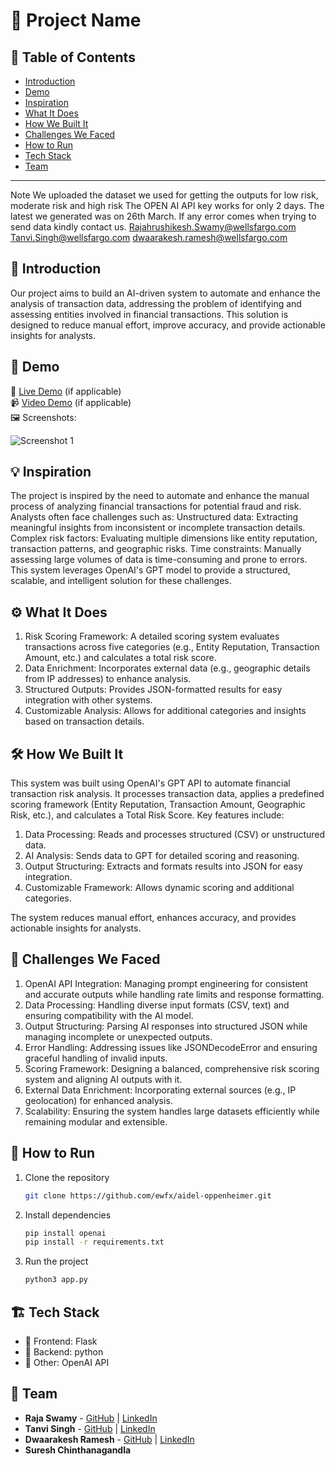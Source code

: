 # 🚀 Project Name

## 📌 Table of Contents
- [Introduction](#introduction)
- [Demo](#demo)
- [Inspiration](#inspiration)
- [What It Does](#what-it-does)
- [How We Built It](#how-we-built-it)
- [Challenges We Faced](#challenges-we-faced)
- [How to Run](#how-to-run)
- [Tech Stack](#tech-stack)
- [Team](#team)

---

Note
We uploaded the dataset we used for getting the outputs for low risk, moderate risk and high risk
The OPEN AI API key works for only 2 days. The latest we generated was on 26th March. If any error comes when trying to send data kindly contact us. 
Rajahrushikesh.Swamy@wellsfargo.com
Tanvi.Singh@wellsfargo.com
dwaarakesh.ramesh@wellsfargo.com


## 🎯 Introduction
Our project aims to build an AI-driven system to automate and enhance the analysis of transaction data, addressing the problem of identifying and assessing entities involved in financial transactions. This solution is designed to reduce manual effort, improve accuracy, and provide actionable insights for analysts.

## 🎥 Demo
🔗 [Live Demo](#) (if applicable)  
📹 [Video Demo](#) (if applicable)  
🖼️ Screenshots:

![Screenshot 1](link-to-image)

## 💡 Inspiration
The project is inspired by the need to automate and enhance the manual process of analyzing financial transactions for potential fraud and risk. Analysts often face challenges such as:
Unstructured data: Extracting meaningful insights from inconsistent or incomplete transaction details.
Complex risk factors: Evaluating multiple dimensions like entity reputation, transaction patterns, and geographic risks.
Time constraints: Manually assessing large volumes of data is time-consuming and prone to errors.
This system leverages OpenAI's GPT model to provide a structured, scalable, and intelligent solution for these challenges.

## ⚙️ What It Does
1. Risk Scoring Framework: A detailed scoring system evaluates transactions across five categories (e.g., Entity Reputation, Transaction Amount, etc.) and calculates a total risk score.
2. Data Enrichment: Incorporates external data (e.g., geographic details from IP addresses) to enhance analysis.
3. Structured Outputs: Provides JSON-formatted results for easy integration with other systems.
4. Customizable Analysis: Allows for additional categories and insights based on transaction details.

## 🛠️ How We Built It
This system was built using OpenAI's GPT API to automate financial transaction risk analysis. It processes transaction data, applies a predefined scoring framework (Entity Reputation, Transaction Amount, Geographic Risk, etc.), and calculates a Total Risk Score. Key features include:

1. Data Processing: Reads and processes structured (CSV) or unstructured data.
2. AI Analysis: Sends data to GPT for detailed scoring and reasoning.
3. Output Structuring: Extracts and formats results into JSON for easy integration.
4. Customizable Framework: Allows dynamic scoring and additional categories.

The system reduces manual effort, enhances accuracy, and provides actionable insights for analysts.

## 🚧 Challenges We Faced
1. OpenAI API Integration: Managing prompt engineering for consistent and accurate outputs while handling rate limits and response formatting.
2. Data Processing: Handling diverse input formats (CSV, text) and ensuring compatibility with the AI model.
3. Output Structuring: Parsing AI responses into structured JSON while managing incomplete or unexpected outputs.
4. Error Handling: Addressing issues like JSONDecodeError and ensuring graceful handling of invalid inputs.
5. Scoring Framework: Designing a balanced, comprehensive risk scoring system and aligning AI outputs with it.
6. External Data Enrichment: Incorporating external sources (e.g., IP geolocation) for enhanced analysis.
7. Scalability: Ensuring the system handles large datasets efficiently while remaining modular and extensible.

## 🏃 How to Run
1. Clone the repository  
   ```sh
   git clone https://github.com/ewfx/aidel-oppenheimer.git
   ```
2. Install dependencies  
   ```sh
   pip install openai
   pip install -r requirements.txt
   ```
3. Run the project  
   ```sh
   python3 app.py
   ```

## 🏗️ Tech Stack
- 🔹 Frontend: Flask
- 🔹 Backend: python
- 🔹 Other: OpenAI API

## 👥 Team
- **Raja Swamy** - [GitHub](#) | [LinkedIn](#)
- **Tanvi Singh** - [GitHub](#) | [LinkedIn](#)
- **Dwaarakesh Ramesh** - [GitHub](#) | [LinkedIn](#)
- **Suresh Chinthanagandla**
